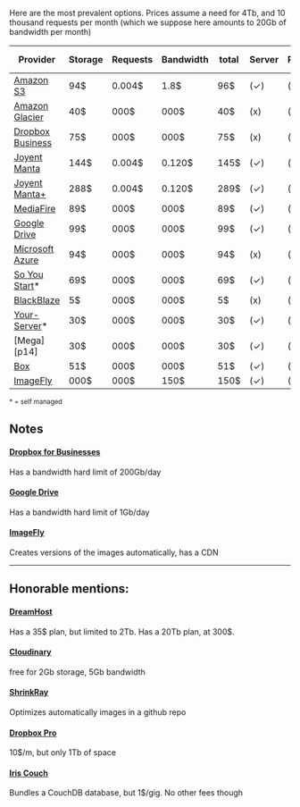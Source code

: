 Here are the most prevalent options.
Prices assume a need for 4Tb, and 10 thousand requests per month (which we suppose here amounts to 20Gb of bandwidth per month)

 Provider               | Storage | Requests | Bandwidth | total | Server | Redundancy | Image Processing 
 ---------------------- | ------- | -------- | --------- | ----- | ------ | ---------- | ---------------- 
 [Amazon S3][p1]        |   94$   |   0.004$ |   1.8$    |   96$ |   (✓)  |     (✓)    |       (x)        
 [Amazon Glacier][p3]   |   40$   |   000$   |   000$    |   40$ |   (x)  |     (✓)    |       (x)        
 [Dropbox Business][p4] |   75$   |   000$   |   000$    |   75$ |   (x)  |     (✓)    |       (x)       
 [Joyent Manta][p5]     |  144$   |   0.004$ |   0.120$  |  145$ |   (✓)  |     (x)    |       (✓)        
 [Joyent Manta+][p5]    |  288$   |   0.004$ |   0.120$  |  289$ |   (✓)  |     (✓)    |       (✓)        
 [MediaFire][p2]        |   89$   |   000$   |   000$    |   89$ |   (✓)  |     (✓)    |       (x)        
 [Google Drive][p8]     |   99$   |   000$   |   000$    |   99$ |   (✓)  |     (✓)    |       (x)        
 [Microsoft Azure][p9]  |   94$   |   000$   |   000$    |   94$ |   (x)  |     (✓)    |       (x)        
 [So You Start][p10]*   |   69$   |   000$   |   000$    |   69$ |   (✓)  |     (x)    |       (x)        
 [BlackBlaze][p11]      |    5$   |   000$   |   000$    |    5$ |   (x)  |     (x)    |       (x)        
 [Your-Server][p7]*     |   30$   |   000$   |   000$    |   30$ |   (✓)  |     (✓)    |       (x)        
 [Mega][p14]            |   30$   |   000$   |   000$    |   30$ |   (✓)  |     (✓)    |       (x)        
 [Box][p8]              |   51$   |   000$   |   000$    |   51$ |   (✓)  |     (✓)    |       (x)        
 [ImageFly][p12]        |  000$   |   000$   |   150$    |  150$ |   (✓)  |     (x)    |       (✓)        

<small>* = self managed</small>

## Notes

#### [Dropbox for Businesses][p4]
Has a bandwidth hard limit of 200Gb/day

#### [Google Drive][p8]
Has a bandwidth hard limit of 1Gb/day

#### [ImageFly][p12]
Creates versions of the images automatically, has a CDN

----

## Honorable mentions:

#### [DreamHost][p5]
Has a 35$ plan, but limited to 2Tb. Has a 20Tb plan, at 300$.

#### [Cloudinary](http://cloudinary.com/pricing)
free for 2Gb storage, 5Gb bandwidth

#### [ShrinkRay](https://shrinkray.io/)
Optimizes automatically images in a github repo

#### [Dropbox Pro](https://www.dropbox.com/business/pricing)
10$/m, but only 1Tb of space

#### [Iris Couch](https://www.iriscouch.com/service)
Bundles a CouchDB database, but 1$/gig. No other fees though
 
[p1]:http://aws.amazon.com/s3/pricing/ 
[p2]:https://www.mediafire.com/upgrade/#space
[p3]:http://aws.amazon.com/glacier/
[p4]:https://www.dropbox.com/business/pricing
[p5]:https://www.joyent.com/object-storage/pricing
[p6]:https://www.dreamhost.com/cloud/storage/
[p7]:https://robot.your-server.de/order/market/country/OTHER
[p8]:https://www.box.com/pricing/
[p9]:http://azure.microsoft.com/en-gb/pricing/details/storage/
[p10]:http://www.soyoustart.com/us/disk/
[p11]:https://www.backblaze.com/
[p12]:http://imagefly.io/